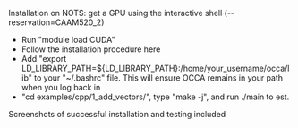Installation on NOTS: 
get a GPU using the interactive shell (--reservation=CAAM520_2)
- Run "module load CUDA"
- Follow the installation procedure here
- Add "export LD_LIBRARY_PATH=${LD_LIBRARY_PATH}:/home/your_username/occa/lib" to your "~/.bashrc" file. This will ensure OCCA remains in your path when you log back in
- "cd examples/cpp/1_add_vectors/", type "make -j", and run ./main to est.

Screenshots of successful installation and testing included
